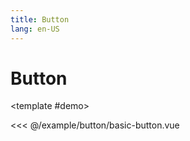 ```yaml
---
title: Button
lang: en-US
---
```


# Button

<DemoBlock>

<template #demo>
<BasicButton />
</template>

<<< @/example/button/basic-button.vue

</DemoBlock>
